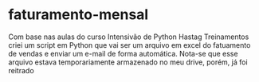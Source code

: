 # faturamento-mensal
Com base nas aulas do curso Intensivão de Python Hastag Treinamentos criei um script em Python que vai ser um arquivo em excel do fatuamento de vendas e enviar um e-mail de forma automática. Nota-se que esse arquivo estava temporariamente armazenado no meu drive, porém, já foi reitrado
